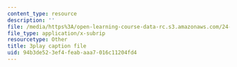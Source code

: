 ```yaml
---
content_type: resource
description: ''
file: /media/https%3A/open-learning-course-data-rc.s3.amazonaws.com/24-908-creole-languages-and-caribbean-identities-spring-2017/94b3de523ef4feabaaa7016c11204fd4_g0KqIIEjXiM.srt
file_type: application/x-subrip
resourcetype: Other
title: 3play caption file
uid: 94b3de52-3ef4-feab-aaa7-016c11204fd4
---
```

